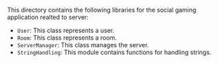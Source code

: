 This directory contains the following libraries for the social gaming application realted to server:

- `User`: This class represents a user.
- `Room`: This class represents a room.
- `ServerManager`: This class manages the server.
- `StringHandling`: This module contains functions for handling strings.
